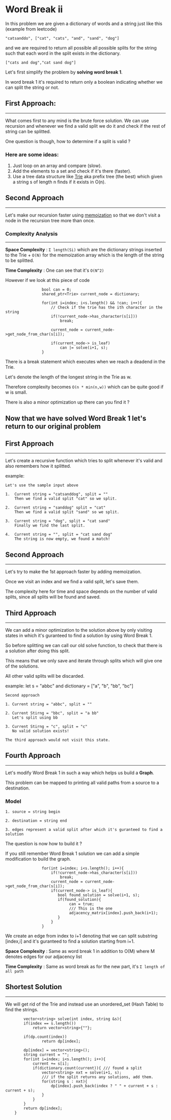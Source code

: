 # **Word Break ii**

In this problem we are given a dictionary of words and a string just like this (example from leetcode)

`"catsanddo", ["cat", "cats", "and", "sand", "dog"]`

and we are required to return all possible all possible splits for the string such that each word in the split exists in the dictionary.

`["cats and dog","cat sand dog"]`

Let's first simplify the problem by **solving word break 1**.

In word break 1 it's required to return only a boolean indicating whether we can split the string or not.

## First Approach:
------------------
What comes first to any mind is the brute force solution.
We can use recursion and whenever we find a valid split we do it and check if the rest of string can be splitted.

One question is though, how to determine if a split is valid ?

### Here are some ideas:
1. Just loop on an array and compare (slow).
2. Add the elements to a set and check if it's there (faster).
3. Use a tree data structure like [Trie](https://en.wikipedia.org/wiki/Trie) aka prefix tree (the best) which given a string s of length n finds if it exists in O(n).

## Second Approach
-------------------
Let's make our recursion faster using [memoization](https://en.wikipedia.org/wiki/Memoization) so that we don't visit a node in the recursion tree more than once.

### Complexity Analysis
--------------------
**Space Complexity** : `Σ length(Si)` which are the dictionary strings inserted to the Trie + `O(N)` for the memoization array which is the length of the string to be splitted.

**Time Complexity** : One can see that it's `O(N^2)` 

However if we look at this piece of code

```
                bool can = 0;
                shared_ptr<Trie> current_node = dictionary;
                
                for(int i=index; i<s.length() && !can; i++){
                    // Check if the trie has the ith character in the string
                    if(!current_node->has_character(s[i]))
                        break;
                    
                    current_node = current_node->get_node_from_char(s[i]);
                    
                    if(current_node-> is_leaf)
                        can |= solve(i+1, s);
                }
```

There is a break statement which executes when we reach a deadend in the Trie.

Let's denote the length of the longest string in the Trie as w.

Therefore complexity becomes `O(n * min(n,w))` which can be quite good if w is small.

There is also a minor optimization up there can you find it ?


## Now that we have solved Word Break 1 let's return to our original problem

## First Approach
---------------
Let's create a recursive function which tries to split whenever it's valid and also remembers how it splitted.

example:
    
    Let's use the sample input above
    
    1.  Current string = "catsanddog", split = ""
        Then we find a valid split "cat" so we split.
    
    2.  Current string = "sanddog" split = "cat"
        Then we find a valid split "sand" so we split.

    3.  Current string = "dog", split = "cat sand"
        Finally we find the last split.

    4.  Current string = "", split = "cat sand dog"
        The string is now empty, we found a match!

## Second Approach
--------------------

Let's try to make the 1st approach faster by adding memoization.

Once we visit an index and we find a valid split, let's save them.

The complexity here for time and space depends on the number of valid splits, since all splits will be found and saved.


## Third Approach
-----------------

We can add a minor optimization to the solution above by only visiting states in which it's guranteed to find a solution by using Word Break 1.

So before splitting we can call our old solve function, to check that there is a solution after doing this split.

This means that we only save and iterate through splits which will give one of the solutions.

All other valid splits will be discarded.

example:
    let s = "abbc" and dictionary = ["a", "b", "bb", "bc"]
    
    Second approach
    
    1. Current string = "abbc", split = ""
    
    2. Current Stirng = "bbc", split = "a bb"
       Let's split using bb

    3. Current Stirng = "c", split = "c"
       No valid solution exists! 

    The third approach would not visit this state.   

## Fourth Approach
------------------
Let's modify Word Break 1 in such a way which helps us build a **Graph**.

This problem can be mapped to printing all valid paths from a source to a destination.

### Model
    1. source = string begin

    2. destination = string end

    3. edges represent a valid split after which it's guranteed to find a solution

The question is now how to build it ?

If you still remember Word Break 1 solution we can add a simple modification to build the graph.

```
                for(int i=index; i<s.length(); i++){
                    if(!current_node->has_character(s[i]))
                        break;
                    current_node = current_node->get_node_from_char(s[i]);
                    if(current_node-> is_leaf){
                       bool found_solution = solve(i+1, s);
                       if(found_solution){
                            can = true;
                            /// This is the one
                            adjacency_matrix[index].push_back(i+1);
                       }
                    }
                }

```
 
We create an edge from index to i+1 denoting that we can split substring
[index,i] and it's guranteed to find a solution starting from i+1.

**Space Complexity** : Same as word break 1 in addition to O(M) where M denotes edges for our adjacency list

**Time Complexity** : Same as word break as for the new part, it's `Σ length of all path`

## Shortest Solution
--------------------

We will get rid of the Trie and instead use an unordered_set (Hash Table) to find the strings.

```
        vector<string> solve(int index, string &s){
        if(index == s.length())
            return vector<string>{""};

        if(dp.count(index))
                return dp[index];

        dp[index] = vector<string>();
        string current = "";
        for(int i=index; i<s.length(); i++){
            current += s[i];
            if(dictionary.count(current)){ /// found a split
                vector<string> nxt = solve(i+1, s);
                /// if the split returns any solutions, add them.
                for(string s : nxt){
                    dp[index].push_back(index ? " " + current + s : current + s);
                }
            }
        }
        return dp[index];
    }
```

